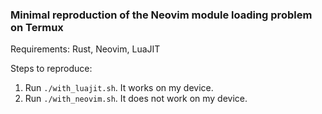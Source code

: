### Minimal reproduction of the Neovim module loading problem on Termux

Requirements: Rust, Neovim, LuaJIT

Steps to reproduce:

1. Run `./with_luajit.sh`. It works on my device.
2. Run `./with_neovim.sh`. It does not work on my device.
